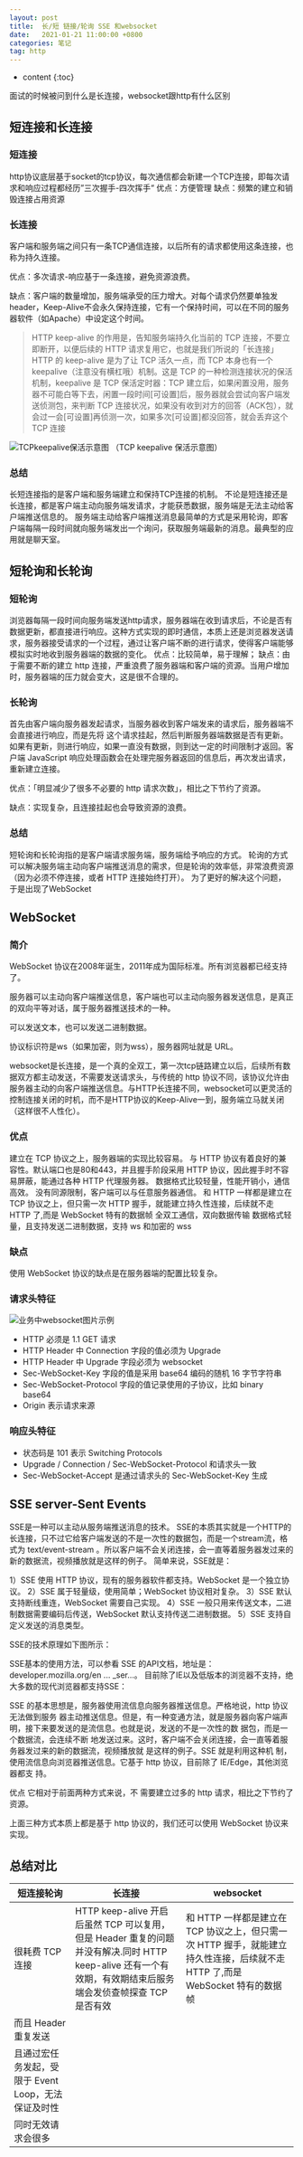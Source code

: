 ```yaml
---
layout: post
title:  长/短 链接/轮询 SSE 和websocket 
date:   2021-01-21 11:00:00 +0800
categories: 笔记
tag: http
---
```

* content
{:toc}

面试的时候被问到什么是长连接，websocket跟http有什么区别

## 短连接和长连接

### 短连接

http协议底层基于socket的tcp协议，每次通信都会新建一个TCP连接，即每次请求和响应过程都经历”三次握手-四次挥手“
优点：方便管理
缺点：频繁的建立和销毁连接占用资源

### 长连接

客户端和服务端之间只有一条TCP通信连接，以后所有的请求都使用这条连接，也称为持久连接。

优点：多次请求-响应基于一条连接，避免资源浪费。

缺点：客户端的数量增加，服务端承受的压力增大。对每个请求仍然要单独发header，Keep-Alive不会永久保持连接，它有一个保持时间，可以在不同的服务器软件（如Apache）中设定这个时间。

> HTTP keep-alive 的作用是，告知服务端持久化当前的 TCP 连接，不要立即断开，以便后续的 HTTP 请求复用它，也就是我们所说的「长连接」
> HTTP 的 keep-alive 是为了让 TCP 活久一点，而 TCP 本身也有一个 keepalive（注意没有横杠哦）机制。这是 TCP 的一种检测连接状况的保活机制，keepalive 是 TCP 保活定时器：TCP 建立后，如果闲置没用，服务器不可能白等下去，闲置一段时间[可设置]后，服务器就会尝试向客户端发送侦测包，来判断 TCP 连接状况，如果没有收到对方的回答（ACK包），就会过一会[可设置]再侦测一次，如果多次[可设置]都没回答，就会丢弃这个 TCP 连接

![TCPkeepalive保活示意图](/styles/images/2022/TCPkeepalive保活示意图.png)
（TCP keepalive 保活示意图）

### 总结

长短连接指的是客户端和服务端建立和保持TCP连接的机制。
不论是短连接还是长连接，都是客户端主动向服务端发请求，才能获悉数据，服务端是无法主动给客户端推送信息的。
服务端主动给客户端推送消息最简单的方式是采用轮询，即客户端每隔一段时间就向服务端发出一个询问，获取服务端最新的消息。最典型的应用就是聊天室。

## 短轮询和长轮询

### 短轮询

浏览器每隔一段时间向服务端发送http请求，服务器端在收到请求后，不论是否有数据更新，都直接进行响应。这种方式实现的即时通信，本质上还是浏览器发送请求，服务器接受请求的一个过程，通过让客户端不断的进行请求，使得客户端能够模拟实时地收到服务器端的数据的变化。
优点：比较简单，易于理解；
缺点：由于需要不断的建立 http 连接，严重浪费了服务器端和客户端的资源。当用户增加时，服务器端的压力就会变大，这是很不合理的。

### 长轮询

首先由客户端向服务器发起请求，当服务器收到客户端发来的请求后，服务器端不会直接进行响应，而是先将 这个请求挂起，然后判断服务器端数据是否有更新。
如果有更新，则进行响应，如果一直没有数据，则到达一定的时间限制才返回。客户端 JavaScript 响应处理函数会在处理完服务器返回的信息后，再次发出请求，重新建立连接。

优点：「明显减少了很多不必要的 http 请求次数」，相比之下节约了资源。

缺点：实现复杂，且连接挂起也会导致资源的浪费。

### 总结

短轮询和长轮询指的是客户端请求服务端，服务端给予响应的方式。
轮询的方式可以解决服务端主动向客户端推送消息的需求，但是轮询的效率低，非常浪费资源（因为必须不停连接，或者 HTTP 连接始终打开）。
为了更好的解决这个问题，于是出现了WebSocket

## WebSocket

### 简介

WebSocket 协议在2008年诞生，2011年成为国际标准。所有浏览器都已经支持了。

服务器可以主动向客户端推送信息，客户端也可以主动向服务器发送信息，是真正的双向平等对话，属于服务器推送技术的一种。

可以发送文本，也可以发送二进制数据。

协议标识符是ws（如果加密，则为wss），服务器网址就是 URL。

websocket是长连接，是一个真的全双工，第一次tcp链路建立以后，后续所有数据双方都主动发送，不需要发送请求头，与传统的 http 协议不同，该协议允许由服务器主动的向客户端推送信息。与HTTP长连接不同，websocket可以更灵活的控制连接关闭的时机，而不是HTTP协议的Keep-Alive一到，服务端立马就关闭（这样很不人性化）。

### 优点

建立在 TCP 协议之上，服务器端的实现比较容易。
与 HTTP 协议有着良好的兼容性。默认端口也是80和443，并且握手阶段采用 HTTP 协议，因此握手时不容易屏蔽，能通过各种 HTTP 代理服务器。
数据格式比较轻量，性能开销小，通信高效。
没有同源限制，客户端可以与任意服务器通信。
和 HTTP 一样都是建立在 TCP 协议之上，但只需一次 HTTP 握手，就能建立持久性连接，后续就不走 HTTP 了,而是 WebSocket 特有的数据帧
全双工通信，双向数据传输
数据格式轻量，且支持发送二进制数据，支持 ws 和加密的 wss

### 缺点

使用 WebSocket 协议的缺点是在服务器端的配置比较复杂。

### 请求头特征

![业务中websocket图片示例](/styles/images/2022/业务中websocket图片示例.png)

* HTTP 必须是 1.1 GET 请求
* HTTP Header 中 Connection 字段的值必须为 Upgrade
* HTTP Header 中 Upgrade 字段必须为 websocket
* Sec-WebSocket-Key 字段的值是采用 base64 编码的随机 16 字节字符串
* Sec-WebSocket-Protocol 字段的值记录使用的子协议，比如 binary base64
* Origin 表示请求来源

### 响应头特征

* 状态码是 101 表示 Switching Protocols
* Upgrade / Connection / Sec-WebSocket-Protocol 和请求头一致
* Sec-WebSocket-Accept 是通过请求头的 Sec-WebSocket-Key 生成

## SSE server-Sent Events

SSE是一种可以主动从服务端推送消息的技术。
SSE的本质其实就是一个HTTP的长连接，只不过它给客户端发送的不是一次性的数据包，而是一个stream流，格式为
text/event-stream
。所以客户端不会关闭连接，会一直等着服务器发过来的新的数据流，视频播放就是这样的例子。
简单来说，SSE就是：

1）SSE 使用 HTTP 协议，现有的服务器软件都支持。WebSocket 是一个独立协议。
2）SSE 属于轻量级，使用简单；WebSocket 协议相对复杂。
3）SSE 默认支持断线重连，WebSocket 需要自己实现。
4）SSE 一般只用来传送文本，二进制数据需要编码后传送，WebSocket 默认支持传送二进制数据。
5）SSE 支持自定义发送的消息类型。

SSE的技术原理如下图所示：

SSE基本的使用方法，可以参看 SSE 的API文档，地址是：developer.mozilla.org/en ... _ser…。
目前除了IE以及低版本的浏览器不支持，绝大多数的现代浏览器都支持SSE：

SSE 的基本思想是，服务器使用流信息向服务器推送信息。严格地说，http 协议无法做到服务 器主动推送信息。但是，有一种变通方法，就是服务器向客户端声明，接下来要发送的是流信息。也就是说，发送的不是一次性的数 据包，而是一个数据流，会连续不断 地发送过来。这时，客户端不会关闭连接，会一直等着服务器发过来的新的数据流，视频播放就 是这样的例子。SSE 就是利用这种机 制，使用流信息向浏览器推送信息。它基于 http 协议，目前除了 IE/Edge，其他浏览器都支 持。

优点
它相对于前面两种方式来说，不 需要建立过多的 http 请求，相比之下节约了资源。

上面三种方式本质上都是基于 http 协议的，我们还可以使用 WebSocket 协议来实现。

## 总结对比

短连接轮询 | 长连接| websocket
--|--|--
很耗费 TCP 连接|HTTP keep-alive 开启后虽然 TCP 可以复用，但是 Header 重复的问题并没有解决.同时 HTTP keep-alive 还有一个有效期，有效期结束后服务端会发侦查帧探查 TCP 是否有效|和 HTTP 一样都是建立在 TCP 协议之上，但只需一次 HTTP 握手，就能建立持久性连接，后续就不走 HTTP 了,而是 WebSocket 特有的数据帧
而且 Header 重复发送|
且通过宏任务发起，受限于 Event Loop，无法保证及时性|
同时无效请求会很多|
